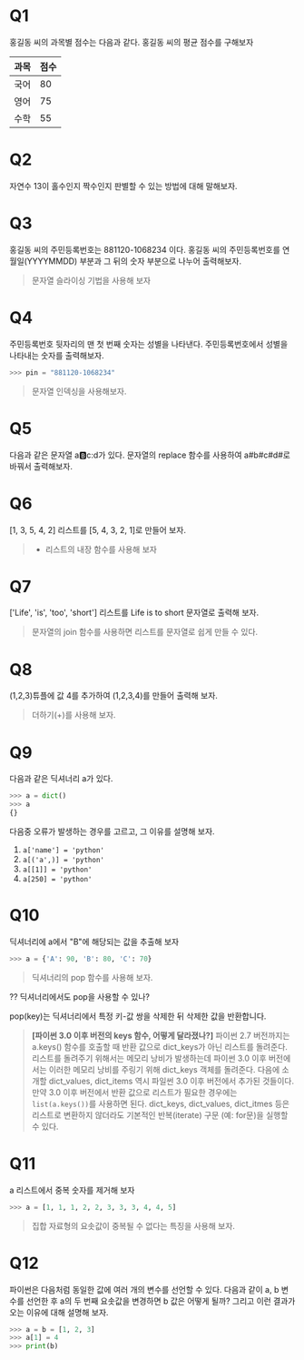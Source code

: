 # Q1

홍길동 씨의 과목별 점수는 다음과 같다. 홍길동 씨의 평균 점수를 구해보자

과목 | 점수
---  | ---
국어 | 80
영어 | 75
수학 | 55

# Q2

자연수 13이 홀수인지 짝수인지 판별할 수 있는 방법에 대해 말해보자.

# Q3

홍길동 씨의 주민등록번호는 881120-1068234 이다. 홍길동 씨의 주민등록번호를 연월일(YYYYMMDD) 부분과 그 뒤의 숫자 부분으로 나누어 출력해보자.

> 문자열 슬라이싱 기법을 사용해 보자

# Q4

주민등록번호 뒷자리의 맨 첫 번째 숫자는 성별을 나타낸다. 주민등록번호에서 성별을 나타내는 숫자를 출력해보자.

```py
>>> pin = "881120-1068234"
```

> 문자열 인덱싱을 사용해보자.

# Q5

다음과 같은 문자열 a:b:c:d가 있다. 문자열의 replace 함수를 사용하여 a#b#c#d#로 바꿔서 출력해보자.

# Q6

[1, 3, 5, 4, 2] 리스트를 [5, 4, 3, 2, 1]로 만들어 보자.

> * 리스트의 내장 함수를 사용해 보자

# Q7

['Life', 'is', 'too', 'short'] 리스트를 Life is to short 문자열로 출력해 보자.

> 문자열의 join 함수를 사용하면 리스트를 문자열로 쉽게 만들 수 있다.

# Q8

(1,2,3)튜플에 값 4를 추가하여 (1,2,3,4)를 만들어 출력해 보자.

> 더하기(+)를 사용해 보자.

# Q9

다음과 같은 딕셔너리 a가 있다.

```py
>>> a = dict()
>>> a
{}
```

다음중 오류가 발생하는 경우를 고르고, 그 이유를 설명해 보자.

1. `a['name'] = 'python'`
2. `a[('a',)] = 'python'`
3. `a[[1]] = 'python'`
4. `a[250] = 'python'`

# Q10

딕셔너리에 a에서 "B"에 해당되는 값을 추출해 보자

```py
>>> a = {'A': 90, 'B': 80, 'C': 70}
```

> 딕셔너리의 pop 함수를 사용해 보자.

?? 딕셔너리에서도 pop을 사용할 수 있나?

pop(key)는 딕셔너리에서 특정 키-값 쌍을 삭제한 뒤 삭제한 값을 반환합니다.


> **[파이썬 3.0 이후 버전의 keys 함수, 어떻게 달라졌나?]**
> 파이썬 2.7 버전까지는 a.keys() 함수를 호출할 때 반환 값으로 dict_keys가 아닌 리스트를 돌려준다. 리스트를 돌려주기 위해서는 메모리 낭비가 발생하는데 파이썬 3.0 이후 버전에서는 이러한 메모리 낭비를 주링기 위해 dict_keys 객체를 돌려준다. 다음에 소개할 dict_values, dict_items 역시 파일썬 3.0 이후 버전에서 추가된 것들이다. 만약 3.0 이후 버전에서 반환 값으로 리스트가 필요한 경우에는 `list(a.keys())`를 사용하면 된다. dict_keys, dict_values, dict_itmes 등은 리스트로 변환하지 않더라도 기본적인 반복(iterate) 구문 (예: for문)을 실행할 수 있다.

# Q11

a 리스트에서 중복 숫자를 제거해 보자

```py
>>> a = [1, 1, 1, 2, 2, 3, 3, 3, 4, 4, 5]
```

> 집합 자료형의 요솟값이 중복될 수 없다는 특징을 사용해 보자.

# Q12

파이썬은 다음처럼 동일한 값에 여러 개의 변수를 선언할 수 있다. 다음과 같이 a, b 변수를 선언한 후 a의 두 번째 요솟값을 변경하면 b 값은 어떻게 될까? 그리고 이런 결과가 오는 이유에 대해 설명해 보자.

```py
>>> a = b = [1, 2, 3]
>>> a[1] = 4
>>> print(b)
```